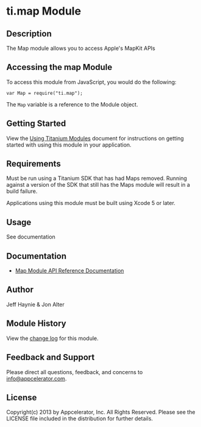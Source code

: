 # ti.map Module

## Description

The Map module allows you to access Apple's MapKit APIs

## Accessing the map Module

To access this module from JavaScript, you would do the following:

	var Map = require("ti.map");

The `Map` variable is a reference to the Module object.	

## Getting Started

View the [Using Titanium Modules](http://docs.appcelerator.com/titanium/latest/#!/guide/Using_Titanium_Modules) document for instructions on getting
started with using this module in your application.

## Requirements

Must be run using a Titanium SDK that has had Maps removed. Running against a version of the SDK that still has the Maps module will result in a build failure.

Applications using this module must be built using Xcode 5 or later.

## Usage

See documentation

## Documentation
* [Map Module API Reference Documentation](http://docs.appcelerator.com/titanium/latest/#!/api/Titanium.Map)

## Author

Jeff Haynie & Jon Alter

## Module History

View the [change log](changelog.html) for this module.

## Feedback and Support

Please direct all questions, feedback, and concerns to [info@appcelerator.com](mailto:info@appcelerator.com?subject=iOS%20Map%20Module).

## License

Copyright(c) 2013 by Appcelerator, Inc. All Rights Reserved. Please see the LICENSE file included in the distribution for further details.
